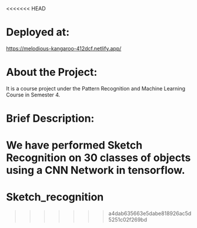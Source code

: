 <<<<<<< HEAD
# Deployed at:
https://melodious-kangaroo-412dcf.netlify.app/

# About the Project:
It is a course project under the Pattern Recognition and Machine Learning Course in Semester 4.

# Brief Description:
We have performed Sketch Recognition on 30 classes of objects using a CNN Network in tensorflow.
=======
# Sketch_recognition
>>>>>>> a4dab635663e5dabe818926ac5d5251c02f269bd
